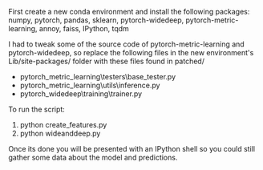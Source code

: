 First create a new conda environment and install the following packages: numpy, pytorch, pandas, sklearn, pytorch-widedeep, pytorch-metric-learning, annoy, faiss, IPython, tqdm

I had to tweak some of the source code of pytorch-metric-learning and pytorch-widedeep, so replace the following files in the new environment's Lib/site-packages/ folder with these files found in patched/

- pytorch_metric_learning\testers\base_tester.py
- pytorch_metric_learning\utils\inference.py
- pytorch_widedeep\training\trainer.py

To run the script:
1. python create_features.py
1. python wideanddeep.py

Once its done you will be presented with an IPython shell so you could still gather some data about the model and
predictions.
